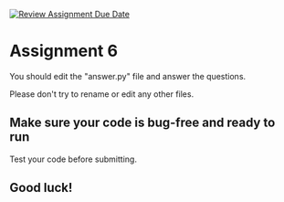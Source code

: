 [![Review Assignment Due Date](https://classroom.github.com/assets/deadline-readme-button-22041afd0340ce965d47ae6ef1cefeee28c7c493a6346c4f15d667ab976d596c.svg)](https://classroom.github.com/a/CMZVSqaN)
# Assignment 6

You should edit the "answer.py" file and answer the questions.

Please don't try to rename or edit any other files.

## Make sure your code is bug-free and ready to run
Test your code before submitting.
## Good luck!
